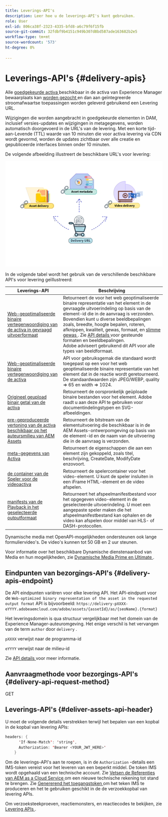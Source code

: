 ```yaml
---
title: Leverings-API's
description: Leer hoe u de leverings-API's kunt gebruiken.
role: User
exl-id: 806ca38f-2323-4335-bfd8-a6c79f6f15fb
source-git-commit: 32fdbf9b4151c949b307d8bd587ade163682b2e5
workflow-type: tm+mt
source-wordcount: '573'
ht-degree: 0%

---
```


# Leverings-API&#39;s {#delivery-apis}

Alle [ goedgekeurde activa ](approve-assets.md) beschikbaar in de activa van Experience Manager bewaarplaats kan [ worden gezocht ](search-assets-api.md) en dan aan geïntegreerde stroomafwaartse toepassingen worden geleverd gebruikend een Levering URL.

Wijzigingen die worden aangebracht in goedgekeurde elementen in DAM, inclusief versies-updates en wijzigingen in metagegevens, worden automatisch doorgevoerd in de URL&#39;s van de levering. Met een korte tijd-aan-Levende (TTL) waarde van 10 minuten die voor activa levering via CDN wordt gevormd, worden de updates zichtbaar over alle creatie en gepubliceerde interfaces binnen onder 10 minuten.

De volgende afbeelding illustreert de beschikbare URL&#39;s voor levering:

![ Levering APIs ](assets/delivery-url.png)

In de volgende tabel wordt het gebruik van de verschillende beschikbare API&#39;s voor levering geïllustreerd:

| Leverings-API | Beschrijving |
|---|---|
| [ Web-geoptimaliseerde binaire vertegenwoordiging van de activa in gevraagd uitvoerformaat ](https://adobe-aem-assets-delivery.redoc.ly/#operation/getAssetSeoFormat) | Retourneert de voor het web geoptimaliseerde binaire representatie van het element in de gevraagde uitvoerindeling op basis van de element-id die in de aanvraag is verzonden. Bovendien kunt u diverse beeldbepalingen zoals, breedte, hoogte bepalen, roteren, afknippen, kwaliteit, gewas, formaat, en [ slimme gewas ](/help/assets/dynamic-media/image-profiles.md). Zie [ API details ](https://adobe-aem-assets-delivery.redoc.ly/#operation/getAssetSeoFormat) voor gesteunde formaten en beeldbepalingen.<br> Adobe adviseert gebruikend dit API voor alle types van beeldformaat. |
| [ Web-geoptimaliseerde binaire vertegenwoordiging van de activa ](https://adobe-aem-assets-delivery.redoc.ly/#operation/getAsset) | API voor gebruiksgemak die standaard wordt toegepast op een voor het web geoptimaliseerde binaire representatie van het element dat in de reactie wordt geretourneerd. De standaardwaarden zijn JPEG/WEBP, quality => 65 en width => 1024. |
| [ Origineel geupload binair getal van de activa ](https://adobe-aem-assets-delivery.redoc.ly/#operation/getAssetOriginal) | Retourneert de oorspronkelijk geüploade binaire bestanden voor het element. Adobe raadt u aan deze API te gebruiken voor documentindelingstypen en SVG-afbeeldingen. |
| [ pre-geproduceerde vertoning van de activa beschikbaar op het auteursmilieu van AEM Assets ](https://adobe-aem-assets-delivery.redoc.ly/#operation/getAssetRendition) | Retourneert de bitstream van de elementuitvoering die beschikbaar is in de AEM Assets-ontwerpomgeving op basis van de element-id en de naam van de uitvoering die in de aanvraag is verzonden. |
| [ meta-gegevens van Activa ](https://adobe-aem-assets-delivery.redoc.ly/#operation/getAssetMetadata) | Retourneert de eigenschappen die aan een element zijn gekoppeld, zoals titel, beschrijving, CreateDate, ModifyDate enzovoort. |
| [ de container van de Speler voor de videoactiva ](https://adobe-aem-assets-delivery.redoc.ly/#operation/videoPlayerDelivery) | Retourneert de spelercontainer voor het video-element. U kunt de speler insluiten in een iFrame HTML-element en de video afspelen. |
| [ manifests van de Playback in het geselecteerde outputformaat ](https://adobe-aem-assets-delivery.redoc.ly/#operation/videoManifestDelivery) | Retourneert het afspeelmanifestbestand voor het opgegeven video-element in de geselecteerde uitvoerindeling. U moet een aangepaste speler maken die het afspeelmanifestbestand kan ophalen en de video kan afspelen door middel van HLS- of DASH-protocollen. |

Dynamische media met OpenAPI-mogelijkheden ondersteunen ook lange formuliervideo&#39;s. De video&#39;s kunnen tot 50 GB en 2 uur steunen.

Voor informatie over het beschikbare Dynamische dienstenaanbod van Media en hun mogelijkheden, zie [ Dynamische Media Prime en Ultimate ](/help/assets/dynamic-media/dm-prime-ultimate.md).

## Eindpunten van bezorgings-API&#39;s {#delivery-apis-endpoint}

De API eindpunten variëren voor elke levering API. Het API-eindpunt voor de `Web-optimized binary representation of the asset in the requested output format` API is bijvoorbeeld:
`https://delivery-pXXXX-eYYYY.adobeaemcloud.com/adobe/assets/{assetId}/as/{seoName}.{format}`

Het leveringsdomein is qua structuur vergelijkbaar met het domein van de Experience Manager-auteuromgeving. Het enige verschil is het vervangen van de term `author` door `delivery` .

`pXXXX` verwijst naar de programma-id

`eYYYY` verwijst naar de milieu-id

Zie [ API details ](https://adobe-aem-assets-delivery.redoc.ly/#tag/Assets) voor meer informatie.

## Aanvraagmethode voor bezorgings-API&#39;s {#delivery-api-request-method}

GET

## Leverings-API&#39;s {#deliver-assets-api-header}

U moet de volgende details verstrekken terwijl het bepalen van een kopbal in de kopbal van levering APIs:

```java
headers: {
      'If-None-Match': 'string',
      Authorization: 'Bearer <YOUR_JWT_HERE>'
    }
```

Om de leverings-API&#39;s aan te roepen, is in de `Authorization` -details een IMS-token vereist voor het leveren van een beperkt middel. De token IMS wordt opgehaald van een technische account. Zie [ Vetsen de Referenties van AEM as a Cloud Service ](https://experienceleague.adobe.com/docs/experience-manager-cloud-service/content/implementing/developing/generating-access-tokens-for-server-side-apis.html?lang=nl-NL#fetch-the-aem-as-a-cloud-service-credentials) om een nieuwe technische rekening tot stand te brengen. Zie [ Genererend het toegangstoken ](https://experienceleague.adobe.com/docs/experience-manager-cloud-service/content/implementing/developing/generating-access-tokens-for-server-side-apis.html?lang=nl-NL#generating-the-access-token) om het teken IMS te produceren en het te gebruiken geschikt in de de verzoekkopbal van levering APIs.


Om verzoeksteekproeven, reactiemonsters, en reactiecodes te bekijken, zie [ Levering APIs ](https://adobe-aem-assets-delivery.redoc.ly/#operation/getAssetSeoFormat).

